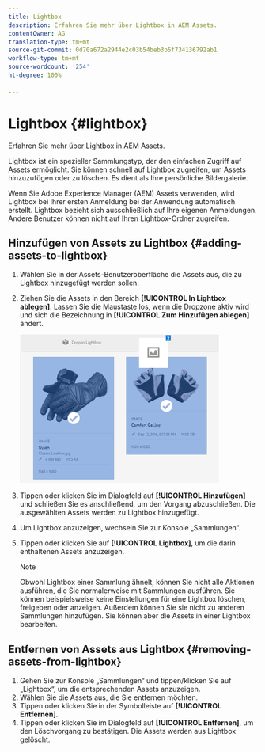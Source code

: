 ```yaml
---
title: Lightbox
description: Erfahren Sie mehr über Lightbox in AEM Assets.
contentOwner: AG
translation-type: tm+mt
source-git-commit: 0d70a672a2944e2c03b54beb3b5f734136792ab1
workflow-type: tm+mt
source-wordcount: '254'
ht-degree: 100%

---
```



# Lightbox {#lightbox}

Erfahren Sie mehr über Lightbox in AEM Assets.

Lightbox ist ein spezieller Sammlungstyp, der den einfachen Zugriff auf Assets ermöglicht. Sie können schnell auf Lightbox zugreifen, um Assets hinzuzufügen oder zu löschen. Es dient als Ihre persönliche Bildergalerie.

Wenn Sie Adobe Experience Manager (AEM) Assets verwenden, wird Lightbox bei Ihrer ersten Anmeldung bei der Anwendung automatisch erstellt. Lightbox bezieht sich ausschließlich auf Ihre eigenen Anmeldungen. Andere Benutzer können nicht auf Ihren Lightbox-Ordner zugreifen.

## Hinzufügen von Assets zu Lightbox {#adding-assets-to-lightbox}

1. Wählen Sie in der Assets-Benutzeroberfläche die Assets aus, die zu Lightbox hinzugefügt werden sollen.
1. Ziehen Sie die Assets in den Bereich **[!UICONTROL In Lightbox ablegen]**. Lassen Sie die Maustaste los, wenn die Dropzone aktiv wird und sich die Bezeichnung in **[!UICONTROL Zum Hinzufügen ablegen]** ändert.

   ![add_to_lightbox](assets/add_to_lightbox.png)

1. Tippen oder klicken Sie im Dialogfeld auf **[!UICONTROL Hinzufügen]** und schließen Sie es anschließend, um den Vorgang abzuschließen. Die ausgewählten Assets werden zu Lightbox hinzugefügt.
1. Um Lightbox anzuzeigen, wechseln Sie zur Konsole „Sammlungen“.
1. Tippen oder klicken Sie auf **[!UICONTROL Lightbox]**, um die darin enthaltenen Assets anzuzeigen.

   >[!NOTE]
   >
   >Obwohl Lightbox einer Sammlung ähnelt, können Sie nicht alle Aktionen ausführen, die Sie normalerweise mit Sammlungen ausführen. Sie können beispielsweise keine Einstellungen für eine Lightbox löschen, freigeben oder anzeigen. Außerdem können Sie sie nicht zu anderen Sammlungen hinzufügen. Sie können aber die Assets in einer Lightbox bearbeiten.

## Entfernen von Assets aus Lightbox {#removing-assets-from-lightbox}

1. Gehen Sie zur Konsole „Sammlungen“ und tippen/klicken Sie auf „Lightbox“, um die entsprechenden Assets anzuzeigen.
1. Wählen Sie die Assets aus, die Sie entfernen möchten.
1. Tippen oder klicken Sie in der Symbolleiste auf **[!UICONTROL Entfernen]**.
1. Tippen oder klicken Sie im Dialogfeld auf **[!UICONTROL Entfernen]**, um den Löschvorgang zu bestätigen. Die Assets werden aus Lightbox gelöscht.

